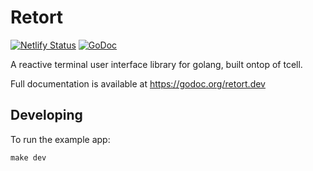# Retort

[![Netlify Status](https://api.netlify.com/api/v1/badges/551ded08-7737-4e41-9093-40fd36828ccb/deploy-status)](https://app.netlify.com/sites/retort/deploys)
[![GoDoc](https://godoc.org/retort.dev/?status.svg)](https://godoc.org/retort.dev/)

A reactive terminal user interface library for golang, built ontop of tcell.

Full documentation is available at https://godoc.org/retort.dev

## Developing

To run the example app:

```
make dev
```
